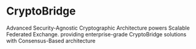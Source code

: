 # CryptoBridge
Advanced Security-Agnostic Cryptographic Architecture powers Scalable Federated Exchange. providing enterprise-grade CryptoBridge solutions with Consensus-Based architecture
